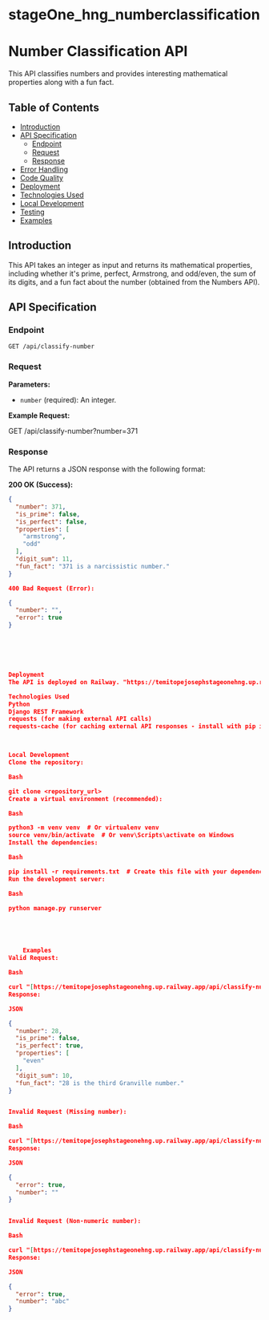 # stageOne_hng_numberclassification

# Number Classification API

This API classifies numbers and provides interesting mathematical properties along with a fun fact.

## Table of Contents

- [Introduction](#introduction)
- [API Specification](#api-specification)
    - [Endpoint](#endpoint)
    - [Request](#request)
    - [Response](#response)
- [Error Handling](#error-handling)
- [Code Quality](#code-quality)
- [Deployment](#deployment)
- [Technologies Used](#technologies-used)
- [Local Development](#local-development)
- [Testing](#testing)
- [Examples](#examples)

## Introduction

This API takes an integer as input and returns its mathematical properties, including whether it's prime, perfect, Armstrong, and odd/even, the sum of its digits, and a fun fact about the number (obtained from the Numbers API).

## API Specification

### Endpoint

`GET /api/classify-number`

### Request

**Parameters:**

- `number` (required): An integer.

**Example Request:**

GET /api/classify-number?number=371

### Response

The API returns a JSON response with the following format:

**200 OK (Success):**




```json
{
  "number": 371,
  "is_prime": false,
  "is_perfect": false,
  "properties": [
    "armstrong",
    "odd"
  ],
  "digit_sum": 11,
  "fun_fact": "371 is a narcissistic number."
}

400 Bad Request (Error):

{
  "number": "",
  "error": true
}






Deployment
The API is deployed on Railway. "https://temitopejosephstageonehng.up.railway.app/api/classify-number?number="

Technologies Used
Python
Django REST Framework
requests (for making external API calls)
requests-cache (for caching external API responses - install with pip install requests-cache)



Local Development
Clone the repository:

Bash

git clone <repository_url>
Create a virtual environment (recommended):

Bash

python3 -m venv venv  # Or virtualenv venv
source venv/bin/activate  # Or venv\Scripts\activate on Windows
Install the dependencies:

Bash

pip install -r requirements.txt  # Create this file with your dependencies
Run the development server:

Bash

python manage.py runserver





    Examples
Valid Request:

Bash

curl "[https://temitopejosephstageonehng.up.railway.app/api/classify-number?number=28](https://temitopejosephstageonehng.up.railway.app/api/classify-number?number=28)"
Response:

JSON

{
  "number": 28,
  "is_prime": false,
  "is_perfect": true,
  "properties": [
    "even"
  ],
  "digit_sum": 10,
  "fun_fact": "28 is the third Granville number."
}


Invalid Request (Missing number):

Bash

curl "[https://temitopejosephstageonehng.up.railway.app/api/classify-number](https://www.google.com/search?q=https://temitopejosephstageonehng.up.railway.app/api/classify-number)"  # No number parameter
Response:

JSON

{
  "error": true,
  "number": ""
}


Invalid Request (Non-numeric number):

Bash

curl "[https://temitopejosephstageonehng.up.railway.app/api/classify-number?number=abc](https://temitopejosephstageonehng.up.railway.app/api/classify-number?number=abc)"
Response:

JSON

{
  "error": true,
  "number": "abc"
}

 
 



